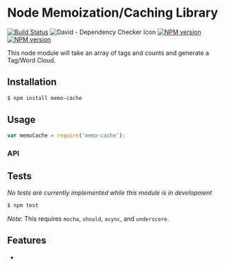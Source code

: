 # Node Memoization/Caching Library

[![Build Status](https://travis-ci.org/mrodrig/memo-cache.svg?branch=master)](https://travis-ci.org/mrodrig/memo-cache)
![David - Dependency Checker Icon](https://david-dm.org/mrodrig/memo-cache.png "tag-cloud Dependency Status")
[![NPM version](http://img.shields.io/npm/dm/memo-cache.svg)](https://www.npmjs.org/package/memo-cache)
[![NPM version](https://img.shields.io/npm/v/memo-cache.svg)](https://www.npmjs.org/package/memo-cache)

This node module will take an array of tags and counts and generate a Tag/Word Cloud.

## Installation

```bash
$ npm install memo-cache
```

## Usage

```javascript
var memoCache = require('memo-cache');
```

### API



## Tests

*No tests are currently implemented while this module is in development*

```bash
$ npm test
```

_Note_: This requires `mocha`, `should`, `async`, and `underscore`.

## Features

-